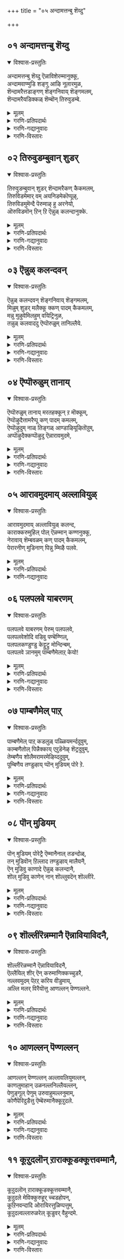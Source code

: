 +++
title = "०५ अन्दामत्तन्बु शॆय्दु"

+++


## ०१ अन्दामत्तन्बु शॆय्दु
<details open><summary>विश्वास-प्रस्तुतिः</summary>

अन्दामत्तन्बु शॆय्दु ऎन्नाविशेरम्मानुक्कू,  
अन्दामवाण्मुडि शङ्गु आऴि नूलारमुळ,  
शॆन्दामरैत्तडाङ्गण् शॆङ्गनिवाय् शॆङ्गमलम्,  
शॆन्दामरैयडिक्कळ् शॆम्बॊन् तिरुवुडम्बे.
</details>

<details><summary>मूलम्</summary>

अन्दामत्तन्बु शॆय्दु ऎन्नाविशेरम्मानुक्कू,  
अन्दामवाण्मुडि शङ्गु आऴि नूलारमुळ,  
शॆन्दामरैत्तडाङ्गण् शॆङ्गनिवाय् शॆङ्गमलम्,  
शॆन्दामरैयडिक्कळ् शॆम्बॊन् तिरुवुडम्बे.
</details>

<details><summary>गरणि-प्रतिपदार्थः</summary>

अम् दामत्तु = सुन्दरवाद लोकद, अन्बु = आशॆयन्नु, शॆय्दु = उण्टुमाडि, ऎन् आवि = नन्न आत्मदल्लि, शेर् = कूडिकॊण्डिरुव, अम्मानुक्कु = स्वामिगॆ, अम् = सॊबगिन, दामम् = हूविन मालॆय, वाल् = हॊळॆयुव, मुडि = तलॆयू, शङ्गु = शङ्क, आऴि = चक्र, नूल् = जनिवार, आरम् = हारवू, उळ = इवॆ, शॆम् तामरै = कॆन्दावरॆयन्तॆ, तड कण् = विशालवाद कण्, शॆम् कनिवाय् = कॆम्पगॆ हण्णिनन्तॆ बायि \(तुटि\), शॆम् कमलम् = कॆन्दावरॆयागिये इवॆ, शॆम् तामरै अडिक्कळ् = कॆन्दावरॆयन्तॆ पादगळु, शॆम् पॊन् = कॆम्पनॆय चिन्नदन्तॆ, तिरु = पवित्रवाद, उडम्बे = मैये. 
</details>

<details><summary>गरणि-गद्यानुवादः</summary>

सुन्दरवाद लोकद आशॆयन्नुण्टुमाडि, नन्न आत्मदल्लि कूडिकॊण्डिरुव स्वामिगॆ सॊबगिन हूविन मालॆय हॊळॆयुव तलॆयू, शङ्ख, चक्र, जनिवार, हारगळु इवॆ. कॆन्दावरॆयन्तॆ विशालवाद कण्णु, कॆम्पगॆ हण्णिनन्तॆ बायि \(तुटि\), कॆन्दावरॆये आगिवॆ. कॆन्दावरॆयन्तॆ पादगळु. कॆम्पुचिन्नदन्तॆ पवित्रवाद देह इवॆ. 
</details>

<details><summary>गरणि-विस्तारः</summary>

भक्तनु भगवन्तनल्लि नडॆसुव पूर्णशरणागतिय बगॆयन्नु हिन्दिन तिरुवाय् मॊऴियल्लि सूचिसलायितु. ई तिरुवाय् मॊऴि भगवन्तन दिव्यसुन्दरमूर्तिय वर्णनॆयिन्द प्रारम्भवागुत्तदॆ. 

’सुन्दरवादलोक’ वॆन्दरॆ परमपदवे. अल्लिरुववरिगॆ याव बगॆय कीळु आशॆगळू, आतङ्काळू इल्ल. शाश्वतवागि परमानन्दवन्नु सूरॆगॊळ्ळुत्ता बाळुवुदॊन्दे कॆलस. जॊतॆगॆ, भगवन्तन निकट सेवॆयल्लि तॊडगिरुवुदु. 

अमरत्ववन्नु पडॆदु परमपददल्लि बाळुवुदक्कॆ भगवन्तन कृपाकटाक्षवॊदगि बरबेकु. इदक्कॆ पुरुषकारळाद श्रीदेविय अनुग्रहवू बेकु. भक्तन परवागि आकॆय पुरुषकारवू आगबेकु. इवॆल्लवू भक्तनु बयसबहुदाद आशॆये\! 

ई हिरिय बयकॆयू सुलभवागि उण्टागदु. भगवत्प्रेरणॆय हॊरतु अदु साध्यविल्ल. ऎन्दरॆ, भगवन्तनु सामान्यमानवन्नू, अवनु तन्नन्नु कूडिकॊळ्ळबेकॆम्ब आशॆयन्नु हुट्टिसबेकु. ई बगॆय आशॆयुण्टाद बळिक, भक्तनिगॆ हॆच्चिन ऒत्तासॆकॊडुवुदक्कागिये, स्वामियु अवन अन्तरङ्गवन्नु प्रवेशिसि, अवनन्नु प्रोत्साहिसुत्ता, अवनिगॆ मार्गदर्शकनागि, अवन कर्मसाक्षियागिरुवुदु भगवन्तन अपारकृपॆयॆ\! 

आळ्वाररु हेळुत्तारॆ- ननगॆ परमपदद बाळ्वॆय आशॆयन्नुण्टुमाडि, नन्न आत्मदल्लि कूडिकॊण्डु, ननगॆ मार्गदर्शकनागिरुववनु भगवन्तने\! \(नन्न स्वामिये\!\) अवन तिरुमुडियल्लि सुन्दरवाद तुलसिय मालॆयिदॆ. कैगळल्लि शङ्खचक्रगळिवॆ. ऎदॆयल्लि जनिवारवू हारवू इवॆ. अवन कण्णुगळु कॆन्दावरॆय ऎसळिनन्तॆ विशालवागि सॊबगिनिन्द कूडिवॆ. कॆम्पगॆ कळित तॊण्डॆय हण्णिनन्तॆ माधुर्यपूर्णवागि तुटिगळिवॆ. कॆन्दावरॆयन्तॆ बायिमधुवन्नु उक्किसिहरिसुत्तदॆ. तिरुवडिगळादरो कॆन्दावरॆयन्तॆये अन्दवागि, कोमलवागि मृदुवागिवॆ देहवु कॆम्पुचिन्नदन्तॆ हॊळॆहॊळॆयुत्ता अत्याकर्षकवागिदॆ.
</details>



## ०२ तिरुवुडम्बुवान् शुडर्
<details open><summary>विश्वास-प्रस्तुतिः</summary>

तिरुवुडम्बुवान् शुडर् शॆन्दामरैकण् कैकमलम्,  
तिरुविडमेमार् वम् अयनिडमेकॊप्पूऴ्,  
तिरुविडमुमॆन्दै पॆरुमाऴ् हु अरनेयो,  
ऒरुविडमॊन् ऱिन् ऱि ऎन्नुळ् कलन्दानुक्के.
</details>

<details><summary>मूलम्</summary>

तिरुवुडम्बुवान् शुडर् शॆन्दामरैकण् कैकमलम्,  
तिरुविडमेमार् वम् अयनिडमेकॊप्पूऴ्,  
तिरुविडमुमॆन्दै पॆरुमाऴ् हु अरनेयो,  
ऒरुविडमॊन् ऱिन् ऱि ऎन्नुळ् कलन्दानुक्के.
</details>

<details><summary>गरणि-प्रतिपदार्थः</summary>

तिरु उडम्बु = पवित्रवाद देहवु, वान् = परमसुन्दरवाद, शुडर् = तेजस्सु, शॆम् तामरै कण् = कॆन्दावरॆयन्तॆ कण्णु, कैकमलम् = कैगळु कमलदहूविनन्तॆ, तिरु = श्रीदेविय, इडमे = स्थळवॆम्बुदे \(वसस्थळवॆम्बुदे\), मार् वम् = ऎदॆ, अयन् = अजन \(ब्रह्मन\), इडमे = वासस्थळवे, कॊप्पूऴ् = हॊक्कळु, तिरु इडमुम् = पवित्रवाद ऎडभागवु, ऎन्दैपॆरुमा = नन्न स्वामिगॆ, अरनेयो = हरने अल्लवे? ऒरुवु= नीगबहुदाद, इडम् = स्थळवु, ऒन्ऱु इन् ऱि = ऒन्दू इल्लदॆ \(इल्लद हागॆ\), ऎन् उळ् कलन्दानुक्के = नन्न अन्तरङ्गदल्लि कूडिकॊण्डवनिगे. 
</details>

<details><summary>गरणि-गद्यानुवादः</summary>

बिट्टकॊडबहुदाद स्थळवॊन्दू इल्लद हागॆ नन्न अन्तरङ्गदल्लि कूडिकॊण्डिरुववनिगॆ पवित्रदेहवु परमसुन्दरवाद तेजस्सु. कण्णुकॆन्दावरॆ, कैकमल, ऎदॆये श्रीदेविय वासस्थळ. हॊक्कळु अजन \(ब्रह्मन\) वासस्थळ. पवित्रवाद ऎडभागवु नन्न स्वामिगॆ हरनु अल्लवे? 
</details>

<details><summary>गरणि-विस्तारः</summary>

आळ्वाररु हेळुत्तारॆ- नन्न स्वामियु यावॊन्दु स्थळवू इल्लद हागॆ, याव स्थळवन्नू बिट्टुकॊडद हागॆ, ऎल्लॆल्लू तुम्बिकॊण्डिद्दानॆ. पवित्रवाद अवन देहवॆल्ल परमसुन्दरवाद तेजस्सिनिन्द प्रकाशिसुत्तदॆ. कॆन्दावरॆयन्तॆ अवन कण्णुगळु विशालवागि आकर्षकवागिवॆ. कमलद हागॆये कोमलवागि, मृदुवागि, सुन्दरवागि, कॆम्पगॆ, अवन कैगळिवॆ. दयास्वरूपिये आगिरुव श्रीदेवियन्नु अवन वक्षस्थळदल्लिरिसिकॊण्डिद्दानॆ. अवन नाभियल्लि चतुर्मुखनाद ब्रह्मनु वासमाडुत्तानॆ. पवित्रवाद अवन ऎडभागवन्ने हरनिगॆ कॊट्टुबिट्टिद्दानॆ. हीगॆ सृष्टि लयकर्तरन्नू सकलैश्वर्यप्रदॆयाद दयास्वरूपियन्नू कूडिकॊण्डु स्वामियु नन्न अन्तरङ्गदल्लि नॆलॆगॊण्डिद्दानॆ\! अदल्लवे नन्न हिरिय भाग्य\!
</details>



## ०३ ऎन्नुळ् कलन्दवन्
<details open><summary>विश्वास-प्रस्तुतिः</summary>

ऎन्नुळ् कलन्दवन् शॆङ्गनिवाय् शॆङ्गमलम्,  
मिन्नुम् शुडर् मलैक्कू क्कण् पादम् कैकमलम्,  
मन्नु मुऴुवेमिलहुम् वयिट्रिनुळ,  
तन्नुळ् कलवाददु ऎप्पॊरुळुम् तानिल्लैये.
</details>

<details><summary>मूलम्</summary>

ऎन्नुळ् कलन्दवन् शॆङ्गनिवाय् शॆङ्गमलम्,  
मिन्नुम् शुडर् मलैक्कू क्कण् पादम् कैकमलम्,  
मन्नु मुऴुवेमिलहुम् वयिट्रिनुळ,  
तन्नुळ् कलवाददु ऎप्पॊरुळुम् तानिल्लैये.
</details>

<details><summary>गरणि-प्रतिपदार्थः</summary>

ऎन्नुळ् = नन्न अन्तरङ्गदल्लि, कलन्दवन् = कलॆतुकॊण्डवन, शॆम् कनि वाय् = कॆम्पगॆ हण्णिनन्तॆ बायि \(तुटिगळु\), शॆम्कमलम् = कॆन्दावरॆयन्तॆ \(अरळिरुवुदु\), मिन्नुम् = प्रकाशिसुव \(मिञ्चुव\), शुडर् = तेजस्सिन, मलैक्कू = बॆट्टक्कॆ, कण्, पादम्, कै, कमलम् = कण्णुगळु, पादगळू, कैगळु, कमलदन्तॆ, मन्नु = स्थिरवाद \(शाश्वतवाद\), मुऴु = पूर्णवाद, एऴु उलहुम्= एळु लोकगळन्नू, वयिट्रिन् = हॊट्टॆयल्लि, उळ = उळ्ळवनाद, तन्नुळ् = अवनल्लि, कलवादद = सेरद्दु, ऎप्पॊरुळुम् = यावॊन्दु वस्तुवू, तान् इल्लैये = इल्लवे इल्ल. 
</details>

<details><summary>गरणि-गद्यानुवादः</summary>

नन्न अन्तरङ्गदल्लि कलॆतुकॊण्डिरुववन बायि \(तुटिगळु\) कॆम्पगॆ हण्णिनन्तॆ इवॆ. कॆन्दावरॆयन्तॆ अरळिरुवुदु. मिञ्चुव\(हॊळॆयुव\) तेजस्सिन बॆट्टक्कॆ कण्णुगळू, पादगळू, कैगळू कमलदन्तॆ इवॆ. स्थिरवाद एळु लोकगळन्नु पूर्तियागि तन्न हॊट्टॆयल्लिट्टुकॊण्ड अवनल्लि कूडिकॊण्डिरद \(सेरदिरुव\) वस्तुवॆम्बुदु इल्लवे इल्ल. 
</details>

<details><summary>गरणि-विस्तारः</summary>

आळ्वाररु हेळुत्तारॆ- तानु सृष्टिसिरुव ऒन्दॊन्दु वस्तुविनल्लू भगवन्तनु नॆलसिद्दानॆ. सकलवस्तुगळू अवनल्लि सेरिकॊण्डिवॆ. अवनल्लि कलॆतुकॊण्डिरद वस्तु इल्लवे इल्ल. अवन हिरिमॆयन्नेनॆन्नोण\! सकलसौभाग्यगळ ऒडतियाद श्रीदेविगू, सकलवन्नू लयगॊळिसुव हरनिगू स्वामियु तन्न देहदल्लि ऎडॆकॊट्टिद्दानॆ. एळुलोकगळन्नू अवनु तन्न हॊट्टॆयल्ले इट्टुकॊण्डिद्दानॆ. अवन सौन्दर्यवो साटियिल्लद्दु- कळित तॊण्डॆय हण्णिनन्तॆ कॆम्पगॆ माधुर्यदिन्द तुम्बि मॆरॆयुव तुटिगळु. मुगुळ्नगॆयिन्द कूडिद बायि कॆन्दावरॆयन्तॆ अरळि शोभिसुत्तदॆ. मिञ्चिनिन्द हॊळॆयुव बॆट्टदन्तॆ देह. कमलदन्तॆ विशालवू सुन्दरवू आद कण्णुगळु. कैगळु पादगळू कमलदन्तॆये कोमलवागियू सॊबगिनिन्द आकर्षकवागियू इवॆ.
</details>



## ०४ ऎप्पॊरुळुम् तानाय्
<details open><summary>विश्वास-प्रस्तुतिः</summary>

ऎप्पॊरुळुम् तानाय् मरतहक्कून् ऱ मॊक्कूम्,  
ऎप्पॊऴुदैत्तामरैप्पू कण् पादम् कमलम्,  
ऎप्पॊऴुदुम् नाळ् तिङ्गळ् आण्डाऴियूऴितॊऱुम्,  
अप्पॊऴुदैक्कप्पॊऴुदु ऎन्नारावमुदमे,
</details>

<details><summary>मूलम्</summary>

ऎप्पॊरुळुम् तानाय् मरतहक्कून् ऱ मॊक्कूम्,  
ऎप्पॊऴुदैत्तामरैप्पू कण् पादम् कमलम्,  
ऎप्पॊऴुदुम् नाळ् तिङ्गळ् आण्डाऴियूऴितॊऱुम्,  
अप्पॊऴुदैक्कप्पॊऴुदु ऎन्नारावमुदमे,
</details>

<details><summary>गरणि-प्रतिपदार्थः</summary>

ऎप्पॊरुळुम् = ऎल्ला वस्तुगळू, तान् आय् = ताने आगिद्दानॆ, मरतहम् कुन् ऱम् = मरकत रत्नद बॆट्टवन्नु, ऒक्कुम् = होलुत्तानॆ, अप्पॊऴुदै = आगले अरळिरुव, तामरैप्पू = तावरॆहूविनन्तॆ, कण् = कण्णुळ्ळवनु, पादम् = पादगळु, कमलम् = कमलदन्तॆ \(कोमलवागि\) इवॆ, ऎप्पॊऴुदुम् = ऎल्ला कालगळल्लियू, नाळ् = दिनगळल्लियू, तिङ्गळ् = तिङ्गळुगळल्लियू, आण्डु = वर्षगळल्लियू, ऊऴिऊऴितॊऱुम् = युगयुगगळल्लियू, अप्पॊऴुदैक्कु अप्पॊऴुदु = आयाकालक्कॆल्लवू, ऎन् = नन्न, आरा अमुदे = तृप्तियागद अमृतवे. 
</details>

<details><summary>गरणि-गद्यानुवादः</summary>

ऎल्ला वस्तुगळु ताने आगिद्दानॆ. मरकतरत्नद बॆट्टवन्नु होलुत्तानॆ. आगले अरळिरुव तावरॆय हूविनन्तॆ अवन कण्णुगळिवॆ. पादगळु कमलदन्तॆ कोमलवागिवॆ. ऎल्ला हॊत्तुगळल्लियू, दिनगळल्लियू, तिङ्गळुगळल्लियू, वर्षगळल्लियू, युगयुगगळल्लियू \(युग कल्पगळल्लियू\) आ ऎल्ल कालक्कू ननगॆ तृप्तितारद अमृतवे आगिद्दानॆ. 
</details>

<details><summary>गरणि-विस्तारः</summary>

आळ्वाररु हेळुत्तारॆ- भगवन्तनु ऎल्ला वस्तुगळल्लियू नॆलसिरुव हागॆये, ताने ऎल्ला वस्तुगळुआगि शोभिसुत्तानॆ. बॆलॆकट्टुवुदक्कॆ असाध्यवाद अनर्घरत्नद बॆट्टद हागॆ प्रकाशिसुत्ता आकर्षकनागिद्दानॆ. आग तानॆ अरळुत्तिरुव कॆन्दावरॆयन्तॆ स्वच्छवागि, विशालवागि, आकर्षक सुन्दरवागि अवन कण्णुगळिवॆ. अवन पादगळु कमलदन्तॆ कोमलवागिवॆ. घळिगॆ, दिन, तिङ्गळु, वर्ष, युग, कल्पगळॆन्नदन्तॆ ऎल्ल कालक्कू अवनु शाश्वावागिरतक्कवनु. ऎष्टॆष्टु रीतियल्लि नानु सविदु अनुभविसिदरू सह ननगॆ तृप्तियागदन्थ अमृतवे अवनागिद्दानॆ.
</details>



## ०५ आरावमुदमाय् अल्लावियुळ्
<details open><summary>विश्वास-प्रस्तुतिः</summary>

आरावमुदमाय् अल्लावियुळ् कलन्द,  
काराक्करुमुहिल् पोल् ऎन्नम्मान् कण्णनुक्कू,  
नेरावाय् शॆम्बवळम् कण् पादम् कैकमलम्,  
पेरारनीण् मुडिनाण् पिन्नु म्मिऴै पलवे.
</details>

<details><summary>मूलम्</summary>

आरावमुदमाय् अल्लावियुळ् कलन्द,  
काराक्करुमुहिल् पोल् ऎन्नम्मान् कण्णनुक्कू,  
नेरावाय् शॆम्बवळम् कण् पादम् कैकमलम्,  
पेरारनीण् मुडिनाण् पिन्नु म्मिऴै पलवे.
</details>

<details><summary>गरणि-प्रतिपदार्थः</summary>

आरा = तृप्तितारद \(तणियदन्थ\), अमुदम् आय् = अमृतवागि, अल् = कत्तलॆय, आवि = आत्मद, उळ् = ऒळगॆ, कलन्द = कूडिकॊण्ड, कार् = मळॆ, \(नीरावि\), आर् = तुम्बिरुव, करु मुहिल् पोल् = कप्पु मोडद हागॆ इरुव, ऎन् अम्मान् = नन्न स्वामियाद, कण्ननुक्कू = आकर्षकनिगॆ \(कृष्णनिगॆ\), शॆम् पवळम् = कॆम्पनॆय हवळवु, वाय् = तुटिगळिगॆ, नेरा = साटियागलारदु, कमलम् = कमलद हूवु, कण्, पादम्, कै = कण्णु, पाद, कैगळिगॆ \(नेरा = साटियागदु\), पेर् आरम् = दॊड्ड हारवू, ऎत्तरवाद किरीटवू, उडिदारवू, इन्नू आभरणगळु हेरळवागिये इवॆ. 
</details>

<details><summary>गरणि-गद्यानुवादः</summary>

आळ्वाररु हेळुत्तारॆ- नन्न ऒडॆयनागिरुव भगवन्तन बायि \(तुटिगळु\) कळित तॊण्डेहण्णिनन्तिदॆ, ऎन्दू कण्णु, कै, पादगळु कमलदन्तिदॆ ऎन्दु मुन्तागि हेळिदॆनल्लवे? सृष्टिय याव वस्तुविनिन्दलू नन्न स्वामिय अवयवगळिगॆ होलिसि अरितुकॊळ्ळलु साध्यवे इल्ल. बलु उत्कृष्टवाद कॆम्पु हवळक्कॆ अवन तुटिगळन्नु होलिसलादीते? कै, पाद, कण्णुगळु, कमलक्किन्तलू ऎष्टो पालु हॆच्चु सुन्दरॆ\! इष्टे अल्लदॆ, स्वामियु दॊड्डदाद हारदिन्दलू, ऎत्तरवाद किरीटदिन्दलू, सॊगसाद उडिदारदिन्दलू, इन्नू नाना दिव्याभरणगळिन्दलू अलङ्करिसिकॊण्डिद्दानॆ. इन्थ अपरूपसुन्दरनागि कार्मुगिलिनन्तॆ परम उदारियागि इरुव स्वामियु अज्ञानवॆम्ब कत्तलॆयिन्द तुम्बिद नन्न आत्मद ऒळगडॆ सेरिकॊण्डु, अदरल्लि ज्ञानवन्नु तुम्बिबॆळगिसुत्तिरुवनल्ल\! अवन उपकारवन्नु एनॆन्दु वर्णिसलि?
</details>



## ०६ पलपलवे याबरणम्
<details open><summary>विश्वास-प्रस्तुतिः</summary>

पलपलवे याबरणम् पेरुम् पलपलवे,  
पलपलवेशोदि वडिवु पण्बॆण्णिल्,  
पलपलकण्डुण्डु केट्टुट्रु मोन्दिन्बम्,  
पलपलवे ञानमुम् पाम्बणैमेलाऱ् केयो\!
</details>

<details><summary>मूलम्</summary>

पलपलवे याबरणम् पेरुम् पलपलवे,  
पलपलवेशोदि वडिवु पण्बॆण्णिल्,  
पलपलकण्डुण्डु केट्टुट्रु मोन्दिन्बम्,  
पलपलवे ञानमुम् पाम्बणैमेलाऱ् केयो\!
</details>

<details><summary>गरणि-प्रतिपदार्थः</summary>

पलपलवे = हलवारु बगॆय, आचरणम् = आभरणगळु, पेरुम् = हॆसरुगळू, पलपलवे = नानाबगॆयवे, पलपलवे =नानाविधवाद, शोदि = प्रकाशवुळ्ळ, वडिवु = रूपगळू, पण्भु = गुणगळू \(स्वभावगळू\), ऎण्णिल् = योचिसिदरॆ \(ऎणिकॆ माडिदरॆ\), पलपल= अनेक विधवागि, कण्डु = नोडि, उण्डु = रुचिनोडि \(अनुभविसि\), केट्टु= केळि, उट्रु = नडॆसि, मोन्दु = मूसिनोडि, इन्बम् = सुखवन्नू, पलपलवे = अनेक \(विविध\) रीतियल्लि, ञानमुम् = ज्ञानवन्नू, \(उण्टुमाडुव\), पाम्बु अणै मेलाऱ् के = हाविन हासुगॆय मेलिरुववनिगे. 
</details>

<details><summary>गरणि-गद्यानुवादः</summary>

हाविन हासुगॆय मेलिरुववनिगॆ विधविधवाद आभरणगळिवॆ, हॆसरुगळिवॆ- विधविधवाद प्रकाशगळिन्द कूडिद रूपगळु गुणस्वभावगळु इवॆ. योचिसि ऎणिसि नोडिदरॆ, विविध रीतियल्लि नोडि, रुचिनोडि \(अनुभविसि\), केळि, माडि \(नडॆसि\), मूसिनोडि सुखवन्नू, ज्ञानवन्नू पडॆयुवन्थाद्दु आगिदॆ. 
</details>

<details><summary>गरणि-विस्तारः</summary>

आळ्वाररु हेळुत्तारॆ- नन्नॊडनॆ कूडिकॊण्डिरुव स्वामिगॆ ऎष्टु विधवाद आभरणगळ अलङ्कार\! अवन रूपगळो अदॆष्टु विध\! हागॆये अवन गुणस्वभावगळु इष्टे ऎन्दु ऎणिकॆ माडि तिळियलु साध्यविदॆये? अवनु तोरि बॆळगुव अपरूपवू चित्रविचित्रवू आद दिव्यप्रकाशवू अदॆष्टु बगॆयो\! इन्थ दिव्याकर्षकनाद स्वामियु शेषनन्नु तन्न हासुगॆयागि माडिकॊण्डिद्दानॆ. आ सर्वेश्वरने नन्नॊडनॆ ऎल्ल विधदल्लू कूडिकॊण्डिद्दानल्ल\! अवन विविधरूपगळन्नू, गुणस्वभावगळन्नू, नानाबगॆय आश्चर्याद्भुतकार्यगळन्नू नन्न पञ्चेन्द्रियगळ मूलक नानु अनुभविसुत्तिद्देनॆ. ऎल्ल रीतियल्लू सुखसन्तोषगळन्नु पडॆदु आनन्दिसुत्तिद्देनॆ. भगवद्विषयदल्लि ननगॆ ज्ञानवू उण्टागिदॆ. इदॆष्टु भगवत्कृपॆये अल्लवे?
</details>



## ०७ पाम्बणैमेल् पाऱ्
<details open><summary>विश्वास-प्रस्तुतिः</summary>

पाम्बणैमेल् पाऱ् कडलुळ् पळ्ळियमर्न्ददुवुम्,  
काम्बणैतोल् पिन्नैक्काय् एऱुडॆनेऴ् शॆट्रदुवुम्,  
तेम्बणैय शोलैमरामरमेऴिय्ददुवुम्,  
पूम्बिणैय तण्डुऴाय् प्पॊन् मुडियम् पोरे ऱे.
</details>

<details><summary>मूलम्</summary>

पाम्बणैमेल् पाऱ् कडलुळ् पळ्ळियमर्न्ददुवुम्,  
काम्बणैतोल् पिन्नैक्काय् एऱुडॆनेऴ् शॆट्रदुवुम्,  
तेम्बणैय शोलैमरामरमेऴिय्ददुवुम्,  
पूम्बिणैय तण्डुऴाय् प्पॊन् मुडियम् पोरे ऱे.
</details>

<details><summary>गरणि-प्रतिपदार्थः</summary>

पाम्बु अणै मेल् = सर्पद हासुगॆय मेलॆ. पाल् कडलुळ् = पाल्गडलल्लि, पळ्ळि अमर्न्ददुवुम् = पवडिसिरुवुदू, काम्बु अणै तोळ् = बॆत्तद हागिरुव तोळिन, पिन्नैक्कू आय् = नप्पिन्नैदेविगागि, एऴ् एऱु = एळु वृषभगळन्नु, उडन् = ऒट्टिगॆ, शॆट्रदुवुम् = कॊन्दु हाकिद्दू, तेन् = जेनुतुम्बिद, पणैय = दट्टवाद, शोलै = तोपिन, मरामरम् = एळु ताळॆय मरगळन्नु, ऎय्ददुवुम् = बाणप्रयोग माडिद्दू \(हॊडॆदद्दू\), पू पिणैय = हूतुम्बिरुव \(सॊबगु तुम्बिरुव\), तण् = तम्पाद, तुऴाय् = तुलसिय, पॊन् मुडि = सिरिमुडिय, अम् = सुन्दरवाद, पोर् एऱे = \(परम\) समर्थनाद \(होराडबल्ल\) वृषभने. 
</details>

<details><summary>गरणि-गद्यानुवादः</summary>

सर्पद हासुगॆय मेलॆ, पाल्गडलल्लि पवडिसिरुवुदू, बॆत्तद हाइरुव तोळिन नप्पिन्नैदेविगागि एळुगूळिगळन्नु ऒट्टिगॆ सायिसिद्दू, जेनु तुम्बिद दट्टवाद तोपिन एळु ताळॆय मरगळन्नु हॊडॆदद्दू, सॊबगुतुम्बिरुव तम्पाद तुलसिय सिरिमुडिय सुन्दरवाद परमसमर्थनाद वृषभने.
</details>

<details><summary>गरणि-विस्तारः</summary>

“एऱुडनेळ् शॆट्रदुवुम्” – श्रीकृष्णावतारद ऒन्दु प्रसङ्ग इदु. यशोदॆगॆ तम्मनॊब्ब – कुम्भनॆम्बवनु. अवनिगॆ मगळॊब्बळु – नप्पिन्नैदेवि ऎम्बवळु. नीळादेविय अंशदिन्द हुट्टिदवळु. कुम्भनु अवळिगागि ऒन्दु फण हूडिदनु. अवनु साकि कॊब्बिसिद्द एळु गूळिगळन्नु यारॊब्बर सहायवू इल्लदन्तॆ, ऒण्टियागि हिडिदु पळगिसुववनिगॆ तन्न मगळाद नप्पिन्नैदेवियन्नु कॊट्टु मदुवॆ माडिकॊडुवॆनॆम्बुदे आ फण\! श्रीकृष्णनु ई कॆलसवन्नु साधिसि, नप्पिन्नैदेविय कैहिडिदनु. इदु इल्लिय कथॆ.

“मरामरमॆय्ददुवुम्” – इदु श्रीरामावतारद ऒन्दु प्रसङ्ग. सीतादेवियन्नु कळॆदुकॊण्डु किष्किन्धॆगॆ बन्दाग, हनुमन्तन सहायदिन्द सुग्रीवन सख्यवन्नु गळिसुवागि, श्रीरामनु नडॆसिद ऒन्दु साहस इदु. तोपिनल्लि बेरॆ बेरॆ कडॆगळल्लि एळु ताळॆय मरगळु बॆळॆदिद्दवु. श्रीरामनु ऒन्दे बाणवन्नु प्रयोगिसि, आ एळु ताळॆय मरगळन्नू रन्ध्रगॊळिसिदनु. 

आळ्वाररु हेळुत्तारॆ- पाल्गडलल्लि शेषशयननागि पवडिसिरुववनू सर्वेश्वरनाद भगवन्तने, श्रीकृष्णनागि अवतरिसि, नप्पिन्नैदेविय कैहिडियुवुदक्कागि, कॊब्बिद एळुगूळिगळन्नु तानॊब्बने हिडिदु पळगिसिदवनू अवने. दट्टवाद तोपिनहागॆ बॆळॆद एळु ताळॆय मरगळन्नू ऒन्दे अम्बिनिन्द टॊळिमाडिद श्रीरामनूअवने. दुष्टराद ऎदुराळिगळु ऎष्टे बलिष्ठरादरू अवरॊन्दिगॆ दट्टवागि होराडबल्ल परमसमर्थनू, सॊबगिनिन्द कूडिदु परिमळ तुम्बिद तुलसिय हारवन्नु \(दण्डॆयन्नु\) तलॆयल्लि मुडिदिरुव दिव्यसुन्दरमूर्तियागिरुववनू आ स्वामिये.
</details>



## ०८ पॊन् मुडियम्
<details open><summary>विश्वास-प्रस्तुतिः</summary>

पॊन् मुडियम् पोरेट्रै ऎम्मानैनाल् तडन्दोळ्,  
तन् मुडिवॊन् ऱिल्लाद तण्डुऴाय् मालैयनै,  
ऎन् मुडिवु काणादे ऎन्नुळ् कलन्दानै,  
शॊल् मुडिवु काणेन् नान् शॊल्लुवदॆन् शॊल्लीरे.
</details>

<details><summary>मूलम्</summary>

पॊन् मुडियम् पोरेट्रै ऎम्मानैनाल् तडन्दोळ्,  
तन् मुडिवॊन् ऱिल्लाद तण्डुऴाय् मालैयनै,  
ऎन् मुडिवु काणादे ऎन्नुळ् कलन्दानै,  
शॊल् मुडिवु काणेन् नान् शॊल्लुवदॆन् शॊल्लीरे.
</details>

<details><summary>गरणि-प्रतिपदार्थः</summary>

पॊन् मुडि = रत्नमय किरीटवन्नु धरिसिरुव, अम् = दिव्यसुन्दरनाद, पोर् एट्रै = समर्थनाद वृषभदन्थवनन्नु, ऎम्मानै = नन्न स्वामियन्नु, नाल् तड तोळ् = नाल्कु दीर्घवाद तोळुगळुळ्ळवनन्नु, तन् मुडिवु ऒन्ऱु इल्लाद = तनगॆ याव बगॆयल्लू मितियिल्लदवनन्नु, तण् तुऴाय् मालैयनै = तम्पाद तुलसिय हारवन्नु धरिसिरुववनन्नु, ऎन् = नन्न, मुडिवु = पूर्णतॆयन्नु \(कॊरतॆयन्नु\), काणादे = लक्षिसदॆ, ऎन्नुळ् = नन्न अन्तरङ्गदल्लि, कलन्दानै = कलॆतुकॊण्डवनन्नु, कुरितु, शॊल् = हेळलु,\(मातुगळु\), मुडिवु = कॊनॆयन्नु, काणेन् नान् = नानु काणॆनल्ल, शॊल्लुवदु ऎन् = हेळुवुदु एनन्नु? शॊल्लीरे = नीवु हेळिरि\! 
</details>

<details><summary>गरणि-गद्यानुवादः</summary>

रत्नमयवाद किरीटवन्नु धरिसिरुव दिव्यसुन्दरनाद समर्थवृषभदन्थवनन्नु, नन्न ऒडॆयनन्नु, दीर्घवाद नाल्कु तोळुगळुळ्ळवनन्नु, तनगॆ याव बगॆय मितियू इल्लदवनन्नु, तम्पाद तुलसिअय् हारवन्नु धरिसिरुववनन्नु, नन्न पूर्णतॆयन्नु \(कॊरतॆगळन्नु\) गमनिसिदन्तॆ नन्न अन्तरङ्गदल्लि कलॆतुकॊण्डवनन्नु, कुरितु हेळलु \(मातुगळ\) कॊनॆयन्ने नानु काणॆनल्ल\! हेळुवुदु एनन्नु? नीवु हेळिरि? 
</details>

<details><summary>गरणि-विस्तारः</summary>

आळ्वाररु हेळुत्तारॆ- नन्न स्वामियाद भगवन्तन दिव्यसौन्दर्यवन्नू, अद्वितीय सामर्थ्यवन्नू, परमोपकारवन्नू वर्णिसुवुदु ताने हेगॆ? सुवर्णमयवाद हॊळॆयुव किरीटवन्नु अवनु धरिसिद्दानॆ. ऎन्दॆन्दिगू बाडदॆ इरुव परिमळपूर्णवाद तुलसिय हारवन्नु मुडिदिद्दानॆ. दीर्घवाद मत्तु समर्थवाद नाल्कु तोळुगळण्णुळ्ळवनागिद्दानॆ. होराटक्कू उपकारक्कू बळसलु अवु सदासिद्धवागिवॆ. तन्न ऒडॆतनक्कॆ याव बगॆयल्लू मितियिल्लदवनागिद्दानॆ. हीगॆ, ऎल्ल बगॆयल्लू परमश्रेष्ठनॆनिसिकॊण्ड सर्वेश्वरनु कॊरतॆगळिन्द तुम्बिरुव कडुपापियाद नन्न अन्तरङ्गवन्नु प्रवेशिसि, नन्नन्नु उद्धरिसलु नन्नल्लि कूडिकॊण्डिद्दानल्ल\! अवन स्वरूपस्वभावगळन्नु कुरितु हेळलु ननगॆ तोचदन्तागिदॆयल्ल\! हेळलु तिळिदवरु इन्नू एनन्नु हेळबेको \(अदन्नॆल्ला\) हेळबल्लरे? 

“तन् मुडिवुऒन् ऱिल्लाद” ऎम्बुदन्नु “तण् तुऴाय्” ऎम्बुदक्कॆ कूडिसि, अन्वयमाडिकॊण्डु हेळबहुदॆनिसुत्तदॆ. आग, भगवन्तनु धरिसिरुव आ तुलसिय हार ऎन्दॆन्दिगू बाडदन्तॆ, नित्यसुन्दरवागिये, परिमळपूर्णवागिये इरुत्तदॆ ऎन्दु अर्थमाडबहुदॆनिसुत्तदॆ.
</details>



## ०९ शॊल्लीरॆन्नम्मानै ऎन्नावियाविदनै,
<details open><summary>विश्वास-प्रस्तुतिः</summary>

शॊल्लीरॆन्नम्मानै ऎन्नावियाविदनै,  
ऎल्लैयिल् शीर् ऎन् करुमाणिक्कच्चुडरै,  
नल्लवमुदम् पॆऱऱ् करिय वीडुमाय्,  
अल्लि मलर् विरैयॊत्तु आणल्लन् पॆण्णल्लने.
</details>

<details><summary>मूलम्</summary>

शॊल्लीरॆन्नम्मानै ऎन्नावियाविदनै,  
ऎल्लैयिल् शीर् ऎन् करुमाणिक्कच्चुडरै,  
नल्लवमुदम् पॆऱऱ् करिय वीडुमाय्,  
अल्लि मलर् विरैयॊत्तु आणल्लन् पॆण्णल्लने.
</details>

<details><summary>गरणि-प्रतिपदार्थः</summary>

शॊल्लीर् = हेळिरि, ऎन् अम्मानै = नन्न स्वामियन्नु, ऎन् आवि आवि तनै = नन्न आत्मक्कॆ आत्मनादवनन्नु, ऎल्लै इल् = मितियिल्लद, शीर् =गुणकीर्तिगळन्नुळ्ळवनन्नु, ऎन् करुमाणिक्क शुडरै = नन्न इन्द्रनीलरत्नदन्तॆ प्रकाशवुळ्ळवनन्नु, नल्ल अमुदम् = श्रेष्ठवाद अमृतदन्थवनन्नु, पॆऱऱ् कु = पडॆदुकॊळ्ळुवुदक्कॆ, अरिय = असाध्यवाद \(सुलभसाध्यवल्लद\), वीडुम् आय् = स्थानवागिरुववन्नु, अल्लि मलर् = तावरॆहूविन, विरैऒत्तु = परिमळद हागॆ इरुववनन्नु, आण् अल्लन् = गण्डागिरदवनन्नू पॆण् अल्लन् = हॆण्णागिरदवनन्नू\(कुरितु\). 
</details>

<details><summary>गरणि-गद्यानुवादः</summary>

नन्न स्वामियन्नु, नन्न आत्मन आत्मनन्नु, मितियिल्लद गुणकीर्तिगळुळ्ळवनन्नु, इन्द्रनीलमणियन्तॆ प्रकाशवुळ्ळवनन्नु, अत्यन्त श्रेष्ठवाद अमृतदन्थवनन्नु, पडॆदुकॊळ्ळुवुदक्कॆ सुलभसाध्यवॆनिसद स्थानवागिरुववनन्नु, तावरॆहूविन परिमळद हागॆ इरुववनन्नु, गण्डु अल्लदवनन्नु, हॆण्णु अल्लदवनन्नु कुरितु हेळिरि. 
</details>

<details><summary>गरणि-विस्तारः</summary>

हिन्दिन पाशुरदल्लि आळ्वाररु इतररन्नु सम्बोधिसिदरु. “ननगॆ भगवन्तन अनन्तवाद गुणस्वभावगळन्नु कुरितु हेळलु साध्यविल्ल. नीवादरू हेळबहुदादद्दन्नु हेळिरि”- ऎन्दु करॆकॊट्टरु. ई पाशुरदल्लि आ इतररु हेळबेकादद्देनु ऎम्बुदन्नु कुरितु हेळलिद्दारॆ. 

आळ्वाररु हेळुत्तारॆ- लौकिकजनरे, नीवु भगवन्तनन्नु कुरितु हॊगळि हाडिरि. विशिष्टवाद अवन गुणस्वभावगळन्नु कीर्तिसि तिळियिरि. भगवन्तने नन्न स्वामि, नन्न निर्वाहक, अवने नन्न आत्मद आत्म. अवन कल्याणगुणगळिगू, कीर्तिगू कॊनॆये इल्ल. अवुगळन्नॆल्ल किवियिन्द केळि आनन्दिसिरि. अवुगळन्नु नालगॆयिन्द उच्चरिसुत्ता आनन्दिसि. इन्द्रनीलमणिय हागॆ कण्णिगॆ इम्पागि आकर्षकवागिरुव अवन दिव्यप्रकाशवन्नु कण्णार कण्डु आनन्दिसि. परमभोग्यवू अत्यन्त रुचिकरवू आद दिव्यामृतदन्तॆ इरुव अवन नामस्मरणॆयल्लि तॊडगि, अवन रुचियन्नु अनुभविसि आनन्दिसि. पडॆदुकॊळ्ळले बेकाद, अन्तिमगुरियाद, पडॆदुकॊळ्ळलु सुलभसाध्यवल्लद स्थानवाद परमपदवे आगिरुव अवनन्नु साधिसि पडॆदुकॊळ्ळि. तावरॆय हूविन परिमळदन्तॆ ऎल्लॆल्लियू व्यापिसिकॊण्डिरुववनन्नु अनुभविसि आनन्दिसि. अवनन्नु प्रीतिमाडुववरु गण्डागलि, हॆण्णागलि, अवरॆल्लरिगू आकर्षकनागि, पडॆदुकॊळ्ळलेबेकागिरुव सर्वेश्वरनन्नु मनस्सुइन्द्रियगळ मूलक अनुभविसुत्ता, भक्तिमाडुत्ता, पडॆदुकॊळ्ळि.
</details>



## १० आणल्लन् पॆण्णल्लन्
<details open><summary>विश्वास-प्रस्तुतिः</summary>

आणल्लन् पॆण्णल्लन् अल्लावलियुमल्लन्,  
काणलुमाहान् उळनल्लनिल्लैयल्लन्,  
पेणुङ्गूल् पेणुम् उरुवाहुमल्लनुमाम्,  
कोणैपॆरिदुडैत्तु ऎम्बॆरुमानैक्कूऱुदले.
</details>

<details><summary>मूलम्</summary>

आणल्लन् पॆण्णल्लन् अल्लावलियुमल्लन्,  
काणलुमाहान् उळनल्लनिल्लैयल्लन्,  
पेणुङ्गूल् पेणुम् उरुवाहुमल्लनुमाम्,  
कोणैपॆरिदुडैत्तु ऎम्बॆरुमानैक्कूऱुदले.
</details>

<details><summary>गरणि-प्रतिपदार्थः</summary>

आण् अल्लन् = \(भगवन्तनु\) गण्डु अल्ल, पॆण् अल्लन् = हॆण्णु अल्ल, अल्ला = इवॆरडू अल्लदॆ, अलियुम् अल्लन् = नपुंसकनू अल्ल, काणलुम् आहान् = होडुवुदक्कॆ आगुवुदिल्ल \(अवनु काणिसुववनू अल्ल\), उळन् अल्लन् = इरुववनू अल्ल \(इल्लदॆयू इल्ल\), पेणुङ्गाल् = आशिसिदरॆ \(पूजिसिदरॆ\), पेणुम् = आशिसुव \(पूजिसुव\), उरु आहुम् = रूपवुळ्ळवनागुत्तानॆ, अल्लनुम् आम् = हागल्लदवनू आगिरुत्तानॆ, कोणै पॆरिदु उडैत्तु = बलवन्नु बहळवागि प्रयोगिसि \(गोणन्नुदॊड्डदागि ऒडॆदु\) ऎम्बॆरुमानै = भगवन्तनन्नु \(कुरितु\), कूऱुदले= हेळुवुदॆम्बुदे.
</details>

<details><summary>गरणि-गद्यानुवादः</summary>

भगवन्तनु गण्डू अल्ल, हॆण्णू अल्ल, अवॆरडू अल्लद नपुंसकनू अल्ल. अवनु कण्णिगॆ काणिसुववनू अल्ल. इरुववनू अल्ल. इल्लदवनू अल्ल. आशिसिदरॆ \(पूजिसिदरॆ\), आशिसुव \(पूजिसुव\) रूपवुळ्ळवनागुत्तानॆ. हागल्लदॆयू इरुत्तानॆ. भगवन्तनन्नु कुरितु हेळुवुदॆम्बुदे गोणन्नु दॊड्डदागि ऒडॆदु हेळबेकादद्दु\! 
</details>

<details><summary>गरणि-विस्तारः</summary>

हिन्दिन पाशुरदल्लि आळ्वाररु भगवन्तनन्नु कुरितु हेळिदाग, अवनु ’गण्डू अल्ल, हॆण्णू अल्ल’ ऎन्दरु. सामान्यरिगॆ सामान्यरीतियल्लि इदरिन्द संशयवुण्टागबहुदॆन्दु ऊहिसि, अदन्नु इल्लि इन्नष्टु विशपदडिसुत्तिद्दारॆ. 

वेदगळल्लि भगवन्तनन्नु प्रतिपादिसिद जाडन्ने इदरल्लि हिडियलागिदॆ. सामान्यरीतिय लिङ्गरूपगळिन्द भगवन्तनन्नु परिगणिसलागदु\! ताने सृष्टिसिद ऎल्ला वस्तुगळिगिन्तलू अवनु भिन्ननागि, अवुगळिन्द अतीतनागि, विशिष्टनागि, अवुगळ अन्तर्यामियागियू इद्दानॆ. “अदल्ल”, “अदल्ल”, “अदल्ल” ऎन्दे सृष्टिय ऎल्ला वस्तुगळिन्दलू बिडिसि, बिडिसि, बेर्पडिसि, भगवन्तनन्नु अरितुकॊळ्ळलु यत्निसबेकागिदॆ. इदरिन्द, भगवन्तनन्नु वर्णिसि विवरिसुवुदन्तु निजक्कू कष्टसाध्यवे\! 

आळ्वाररु हेळुत्तारॆ- ’भगवन्तनु गण्डू अल्ल, हॆण्णु अल्ल’ ऎन्दॆनष्टॆ. अवनु गण्डू हॆण्णु अल्लद बळिक, अवनु नपुंसकनेनु? ऎन्दु केळिदरॆ, अवनु नपुंसकनू अल्ल. कण्णिगॆ काणिसुववनू अल्ल ऎन्दु केळिदरॆ, अवनु नपुंसकनू अल्ल. कण्णिगॆ काणिसुववनू अल्ल. ऒन्दॆडॆयल्लि, गॊत्ताद कडॆयल्लि, इरुववनू अल्ल, इल्लदवनू अल्ल. अवन इरुविकॆयन्नु नम्बुववरिगॆ अवनिद्दानॆ. नम्बदवरिगॆ अवनु इल्लवॆन्तले, अवनु ऎल्लॆडॆयल्लू इद्दानॆ. रूपविल्लदवनागि, अगोचरनागि इद्दानॆ. अवनु याव रूपदल्लादरू काणिसिकॊळ्ळबहुदु. आ रूपदल्लि इल्लदॆयू इरबहुदु. काणिसदॆयू इरबहुदु. अवनन्नु आशिसि, याव रूपवन्नु गुरियागिट्टुकॊण्डु अवनन्नु पूजिसुवरो, स्तुतिसुवरो, आ रूपदल्ले अवरिगॆ काणिसिकॊळ्ळबहुदु. हागॆ काणिसिकॊळ्ळदॆ, आ रूपदल्लि इल्लदॆयू होगबहुदु. भगवन्तन रीतिये अति विचित्र\! अत्याश्चर्यकारक\! इन्थ अवनन्नु कुरितु हेळुवुदु ताने सुलभवादीते? दॊड्डदागि गोणन्नु मुरिदे हेळबेकादीतु. बलु प्रयासवे आदीतु\!
</details>



## ११ कूऱुदलॊन् ऱाराक्कूडक्कूत्तवम्मानै,
<details open><summary>विश्वास-प्रस्तुतिः</summary>

कूऱुदलॊन् ऱाराक्कूडक्कूत्तवम्मानै,  
कूऱुदले मेविक्कुरुहूर् च्चडहोपन्,  
कूऱिनवन्दादि ओरायिरत्तुळिप्पत्तुम्,  
कूऱुदल्वल्लारुळरेल् कूडुवर् वैहुन्दमे.
</details>

<details><summary>मूलम्</summary>

कूऱुदलॊन् ऱाराक्कूडक्कूत्तवम्मानै,  
कूऱुदले मेविक्कुरुहूर् च्चडहोपन्,  
कूऱिनवन्दादि ओरायिरत्तुळिप्पत्तुम्,  
कूऱुदल्वल्लारुळरेल् कूडुवर् वैहुन्दमे.
</details>

<details><summary>गरणि-प्रतिपदार्थः</summary>

कूऱुदल् = हेळुवुदक्कॆ, ऒन्ऱु= स्वल्पवू, आरा = साध्यवागदन्थ, कुडक्कूत्त = कॊडद कुणितदल्लि निपुणनाद, अम्मानै = स्वामियन्नु, कूऱुदले = हेळुवुदरल्लिये \(हेळुवुदन्ने\) मेवि = आशिसि, कुरुहूर् शडहोपन् = तिरुक्कूरुहूरिन शठगोपनु, कूऱिन = हेळिद, अन्दादि = अन्तादि रचनॆय, ओर् आयिरत्तुळ् = ऒन्दुसाविरदल्लि \(पाशुरगळल्लि\) इ-पत्तुम् = ई हत्तन्नू \(पाशुरगळन्नू\) कूऱुदल् = हेळुवुदन्नु, वल्लार् = बल्लवरु, उळर् एल् = इरुवरादरॆ, \(अवरु\), कूडुवर् = सेरुवरु, वैहुन्दमे = वैकुण्ठवन्ने. 
</details>

<details><summary>गरणि-गद्यानुवादः</summary>

हेळुवुदक्कॆ स्वल्पवू साध्यवागदन्थ कॊडद कुणितदल्लि निपुणनॆनिसिद स्वामियन्नु कुरितु हेळुवुदन्ने आशिसि, तिरुक्कूरुहूरिन शठगोपनु हेळिद अन्तादिरचनॆय ऒन्दुसाविर \(पाशुर\)दल्लि ई हत्तन्नू हेळुवुदन्नु बल्लवरु इरुवरादरॆ, \(अवरु\) वैकुण्ठवन्ने सेरुवरु. 
</details>

<details><summary>गरणि-विस्तारः</summary>

भगवन्तनन्नु कुरितु, अवन गुणस्वभावगळन्नु कुरितु विवरिसहोगुवुदु कष्टकरवाद विषयवॆन्दु तिळिसुवुदु ई ऐदनॆय तिरुवाय् मॊऴिय सूचनॆ. ज्ञानगम्यनागि, भक्तिगम्यनागिरुववनु भगवन्त. याव मार्गदिन्दलू अवनन्नु अरितुकॊळ्ळलु बहळ प्रयासवे आगुत्तदॆ. अरिविगॆ सुलभवागि निलुकद भगवन्तनन्ने आशिसि, अवन स्वरूपस्वभावगळन्नु कुरितु हॊगळि हेळुवुदरल्लिये मग्नरागि आनन्दिसुववरु अति विरळ. अन्थ अपरूपस्वभाव तिरुक्कूरुहूरिन शठगोपनदु. भगवन्तनन्नु कुरितु हेळुवुदरल्लिये निरतनागि, ऒन्दु साविर पाशुरगळन्नु इदक्कागिये मीसलागिसि, अवुगळन्नु ’अन्तादि’ ऎम्ब विशिष्टरीतियल्लि रचिसि, तिरुवाय् मॊऴि ऎम्ब रूपदल्लि हाडिद हॆग्गळिकॆ अवनदु\! 

ई ऐदनॆय तिरुवाय् मॊऴिय हत्तु पाशुरगळु आ साविरदल्लि ऒन्दु अल्पभाग मात्र\! इदरल्लि हेळिरुवष्टु विषयवन्नादरू चॆन्नागि अरितुकॊण्डु, ऎडॆबिडदॆ हेळुत्ता बरुवुदरिन्द ऒदगुव फलापारवादद्दु\! शाश्वतवू, महोन्नतवू आद वैकुण्ठवन्ने इदु दॊरकिसि कॊडतक्कद्दु. हीगिदॆ ई तिरुवाय् मॊऴिय फलश्रुति.

कॊडद कुणितदल्लि निपुणनॆनिसिदवनु श्रीकृष्णरूपियाद भगवन्त. बालकृष्णनागि नन्दगोकुलदल्लि बॆळॆयुत्तिरुवाग स्वामियु, आ ऎळॆय वयस्सिनल्लिये, गोवळरल्लि कष्टकरवॆनिसिद ई कॊडद कुणितवन्नु अत्यन्त सुलभवागि, अतिचमत्कारपूर्वकवागि नडॆसि, ऎल्लरन्नू बॆरगुगॊळिसिदनु. आद्दरिन्द “कुडक्कूत्तन्” ऎम्ब प्रियवाद हॆसरु\! 

’अन्तादि’ – ऒन्दु पाशुरद कडॆय पदवन्नु अदर मुन्दिन पाशुरद मॊदलनॆय पदवन्नागि माडिकॊण्डु, चमत्कारदिन्द जोडिसि, हॆणॆदु हेळुवन्थ कष्टकरवाद साहित्यरचनॆ.
</details>
